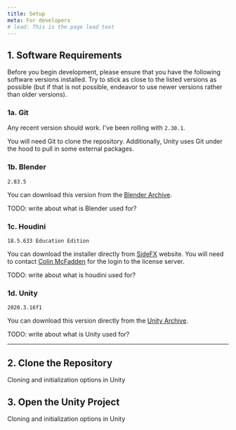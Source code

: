 ```yaml
---
title: Setup
meta: For developers
# lead: This is the page lead text
---
```


## 1. Software Requirements

Before you begin development, please ensure that you have the following software versions installed. Try to stick as close to the listed versions as possible (but if that is not possible, endeavor to use newer versions rather than older versions).

### 1a. Git

Any recent version should work. I've been rolling with `2.30.1`.

You will need Git to clone the repository. Additionally, Unity uses Git under the hood to pull in some external packages.

### 1b. Blender

`2.83.5`

You can download this version from the [Blender Archive](https://download.blender.org/release/Blender2.83/).

TODO: write about what is Blender used for?

### 1c. Houdini

`18.5.633 Education Edition`

You can download the installer directly from [SideFX](https://www.sidefx.com/download/daily-builds/?production=true&python3=true) website. You will need to contact [Colin McFadden](mailto:mailto:mcfa0086@umn.edu) for the login to the license server.

TODO: write about what is houdini used for?

### 1d. Unity

`2020.3.16f1`

You can download this version directly from the [Unity Archive](https://unity3d.com/unity/whats-new/2020.3.16).


TODO: write about what is Unity used for?

<hr />

## 2. Clone the Repository

Cloning and initialization options in Unity

## 3. Open the Unity Project

Cloning and initialization options in Unity